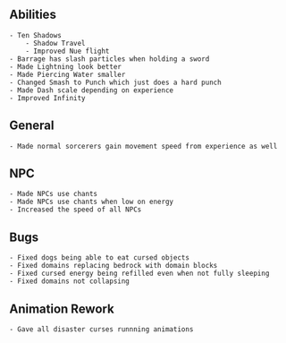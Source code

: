 ## Abilities
    - Ten Shadows
        - Shadow Travel
        - Improved Nue flight
    - Barrage has slash particles when holding a sword
    - Made Lightning look better
    - Made Piercing Water smaller
    - Changed Smash to Punch which just does a hard punch
    - Made Dash scale depending on experience
    - Improved Infinity

## General
    - Made normal sorcerers gain movement speed from experience as well

## NPC
    - Made NPCs use chants
    - Made NPCs use chants when low on energy
    - Increased the speed of all NPCs

## Bugs
    - Fixed dogs being able to eat cursed objects
    - Fixed domains replacing bedrock with domain blocks
    - Fixed cursed energy being refilled even when not fully sleeping
    - Fixed domains not collapsing

## Animation Rework
    - Gave all disaster curses runnning animations